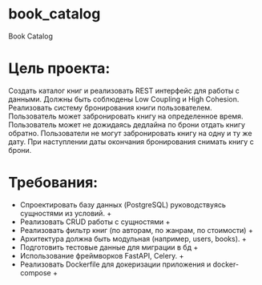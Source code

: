 # book_catalog
Book Catalog

# Цель проекта:
Создать каталог книг и реализовать REST интерфейс для работы с данными. Должны быть соблюдены Low Coupling и High Cohesion. Реализовать систему бронирования книги пользователем. Пользователь может забронировать книгу на определенное время. Пользователь может не дожидаясь дедлайна по брони отдать книгу обратно. Пользователи не могут забронировать книгу на одну и ту же дату. При наступлении даты окончания бронирования снимать книгу с брони.

# Требования:
- Спроектировать базу данных (PostgreSQL) руководствуясь сущностями из условий. +
- Реализовать CRUD работы с сущностями +
- Реализовать фильтр книг (по авторам, по жанрам, по стоимости) +
- Архитектура должна быть модульная (например, users, books). +
- Подготовить тестовые данные для миграции в бд +
- Использование фреймворков FastAPI, Celery. +
- Реализовать Dockerfile для докеризации приложения и docker-compose +
